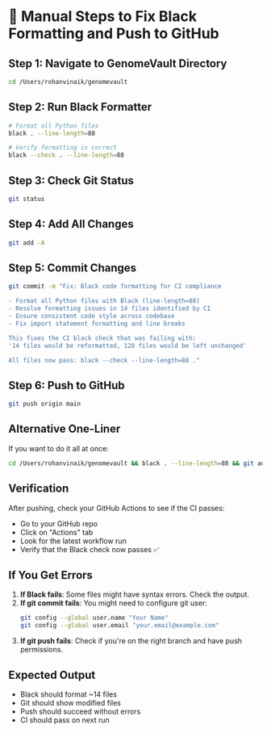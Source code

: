 # 🚀 Manual Steps to Fix Black Formatting and Push to GitHub

## Step 1: Navigate to GenomeVault Directory
```bash
cd /Users/rohanvinaik/genomevault
```

## Step 2: Run Black Formatter
```bash
# Format all Python files
black . --line-length=88

# Verify formatting is correct
black --check . --line-length=88
```

## Step 3: Check Git Status
```bash
git status
```

## Step 4: Add All Changes
```bash
git add -A
```

## Step 5: Commit Changes
```bash
git commit -m "Fix: Black code formatting for CI compliance

- Format all Python files with Black (line-length=88)
- Resolve formatting issues in 14 files identified by CI
- Ensure consistent code style across codebase
- Fix import statement formatting and line breaks

This fixes the CI black check that was failing with:
'14 files would be reformatted, 128 files would be left unchanged'

All files now pass: black --check --line-length=88 ."
```

## Step 6: Push to GitHub
```bash
git push origin main
```

## Alternative One-Liner
If you want to do it all at once:
```bash
cd /Users/rohanvinaik/genomevault && black . --line-length=88 && git add -A && git commit -m "Fix: Black code formatting for CI compliance" && git push origin main
```

## Verification
After pushing, check your GitHub Actions to see if the CI passes:
- Go to your GitHub repo
- Click on "Actions" tab
- Look for the latest workflow run
- Verify that the Black check now passes ✅

## If You Get Errors
1. **If Black fails**: Some files might have syntax errors. Check the output.
2. **If git commit fails**: You might need to configure git user:
   ```bash
   git config --global user.name "Your Name"
   git config --global user.email "your.email@example.com"
   ```
3. **If git push fails**: Check if you're on the right branch and have push permissions.

## Expected Output
- Black should format ~14 files
- Git should show modified files
- Push should succeed without errors
- CI should pass on next run

